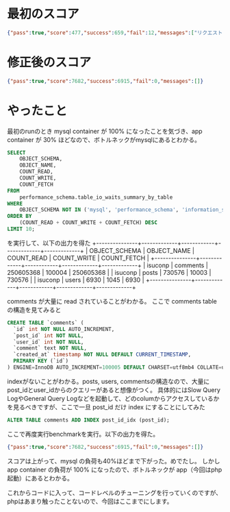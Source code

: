 # 最初のスコア
```json
{"pass":true,"score":477,"success":659,"fail":12,"messages":["リクエストがタイムアウトしました (GET /)","リクエストがタイムアウトしました (GET /logout)","リクエストがタイムアウトしました (POST /login)","リクエストがタイムアウトしました (POST /register)"]}
```

# 修正後のスコア
```json
{"pass":true,"score":7682,"success":6915,"fail":0,"messages":[]}
```

# やったこと
最初のrunのとき mysql container が 100% になったことを気づき、app container が 30% ほどなので、ボトルネックがmysqlにあるとわかる。

```sql
SELECT 
    OBJECT_SCHEMA,
    OBJECT_NAME,
    COUNT_READ,
    COUNT_WRITE,
    COUNT_FETCH
FROM 
    performance_schema.table_io_waits_summary_by_table
WHERE 
    OBJECT_SCHEMA NOT IN ('mysql', 'performance_schema', 'information_schema')
ORDER BY 
    (COUNT_READ + COUNT_WRITE + COUNT_FETCH) DESC
LIMIT 10;
```
を実行して、以下の出力を得た
+---------------+-------------+------------+-------------+-------------+
| OBJECT_SCHEMA | OBJECT_NAME | COUNT_READ | COUNT_WRITE | COUNT_FETCH |
+---------------+-------------+------------+-------------+-------------+
| isuconp       | comments    |  250605368 |      100004 |   250605368 |
| isuconp       | posts       |     730576 |       10003 |      730576 |
| isuconp       | users       |       6930 |        1045 |        6930 |
+---------------+-------------+------------+-------------+-------------+

comments が大量に read されていることがわかる。
ここで comments table の構造を見てみると

```sql
CREATE TABLE `comments` (
  `id` int NOT NULL AUTO_INCREMENT,
  `post_id` int NOT NULL,
  `user_id` int NOT NULL,
  `comment` text NOT NULL,
  `created_at` timestamp NOT NULL DEFAULT CURRENT_TIMESTAMP,
  PRIMARY KEY (`id`)
) ENGINE=InnoDB AUTO_INCREMENT=100005 DEFAULT CHARSET=utf8mb4 COLLATE=utf8mb4_0900_ai_ci |
```

indexがないことがわかる。posts, users, commentsの構造なので、大量にpost_idとuser_idからのクエリーがあると想像がつく。
具体的にはSlow Query LogやGeneral Query Logなどを起動して、どのcolumからアクセスしているかを見るべきですが、ここで一旦 post_id だけ index にすることにしてみた
```sql
ALTER TABLE comments ADD INDEX post_id_idx (post_id);
```

ここで再度実行benchmarkを実行。以下の出力を得た。
```json
{"pass":true,"score":7682,"success":6915,"fail":0,"messages":[]}
```

スコアは上がって、mysql の負荷も40%ほどまで下がった。めでたし。
しかし app container の負荷が 100% になったので、ボトルネックが app（今回はphp起動）にあるとわかる。

これからコードに入って、コードレベルのチューニングを行っていくのですが、phpはあまり触ったことないので、今回はここまでにします。
